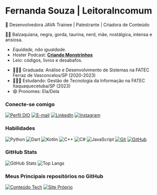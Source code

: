 # Fernanda Souza | LeitoraIncomum
🌈 Desenvolvedora JAVA Trainee | Palestrante | Criadora de Conteúdo

👩🏾‍ Balzaquiana, negra, gorda, taurina, nerd, mãe, nostálgica, intensa e ansiosa. 
* *Equidade, não igualdade.* 
* Hoster Podcast: [**Criando Monstrinhos**](https://anchor.fm/criando-monstrinhos/)
* Leio: códigos, livros e desabafos.

- 👩🏾‍🎓 Graduada: Análise e Desenvolvimento de Sistemas na FATEC Ferraz de Vasconcelos/SP (2020-2023)
- 👩🏾‍🎓 Estudando: Gestão de Tecnologia da Informação na FATEC Itaquaquecetuba/SP (2023)
- 😄 Pronomes: Ela/Dela

### Conecte-se comigo
[![Perfil DIO](https://img.shields.io/badge/-Meu%20Perfil%20na%20DIO-FF00FF?style=for-the-badge)](https://web.dio.me/users/fcristinadesouza/)
[![E-mail](https://img.shields.io/badge/-Email-000?style=for-the-badge&logo=microsoft-outlook&logoColor=E94D5F)](mailto:fernanda@leitoraincomum.com.br)
[![LinkedIn](https://img.shields.io/badge/-LinkedIn-000?style=for-the-badge&logo=linkedin&logoColor=30A3DC)](https://www.linkedin.com/in/leitoraincomum/)
[![Instagram](https://img.shields.io/badge/-LinkedIn-000?style=for-the-badge&logo=instagram)](https://www.instagram.com/leitoraincomum/)

### Habilidades
![Python](https://img.shields.io/badge/Python-000?style=for-the-badge&logo=python)
![Dart](https://img.shields.io/badge/Dart-000?style=for-the-badge&logo=dart)
![Kotlin](https://img.shields.io/badge/Kotlin-000?style=for-the-badge&logo=kotlin)
![C++](https://img.shields.io/badge/C%2B%2B-000?style=for-the-badge&logo=c%2B%2B&logoColor=FF00FF)
![C#](https://img.shields.io/badge/C%23-000?style=for-the-badge&logo=c-sharp&logoColor=FF00FF)
![JavaScript](https://img.shields.io/badge/JavaScript-000?style=for-the-badge&logo=javascript&logoColor=30A3DC)
[![Git](https://img.shields.io/badge/Git-000?style=for-the-badge&logo=git&logoColor=FF00FF)](https://git-scm.com/doc) 
[![GitHub](https://img.shields.io/badge/GitHub-000?style=for-the-badge&logo=github&logoColor=FF00FF)](https://docs.github.com/)

### GitHub Stats
![GitHub Stats](https://github-readme-stats.vercel.app/api?username=leitoraincomum&theme=transparent&bg_color=000&border_color=FFE4E1&show_icons=true&icon_color=BC8F8F&title_color=BC8F8F&text_color=FFE4E1)
![Top Langs](https://github-readme-stats-git-masterrstaa-rickstaa.vercel.app/api/top-langs/?username=leitoraincomum&layout=compact&bg_color=000&border_color=30A3DC&title_color=BC8F8F&text_color=BC8F8F)

### Meus Principais repositórios no GitHub
[![Conteúdo Tech](https://github-readme-stats.vercel.app/api/pin/?username=leitoraincomum&repo=conteudos-tech&bg_color=000&border_color=30A3DC&show_icons=true&icon_color=BC8F8F&title_color=BC8F8F&text_color=FFF)](https://github.com/leitoraincomum/conteudos-tech)
[![Site Próprio](https://github-readme-stats.vercel.app/api/pin/?username=leitoraincomum&repo=leitoraincomum.github.io&bg_color=000&border_color=30A3DC&show_icons=true&icon_color=BC8F8F&title_color=BC8F8F&text_color=FFF)](https://github.com/leitoraincomum/leitoraincomum.github.io)
